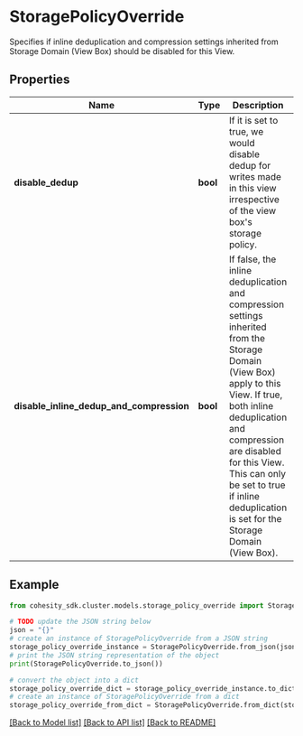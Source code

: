 # StoragePolicyOverride

Specifies if inline deduplication and compression settings inherited from Storage Domain (View Box) should be disabled for this View.

## Properties

Name | Type | Description | Notes
------------ | ------------- | ------------- | -------------
**disable_dedup** | **bool** | If it is set to true, we would disable dedup for writes made in this view irrespective of the view box&#39;s storage policy. | [optional] 
**disable_inline_dedup_and_compression** | **bool** | If false, the inline deduplication and compression settings inherited from the Storage Domain (View Box) apply to this View. If true, both inline deduplication and compression are disabled for this View. This can only be set to true if inline deduplication is set for the Storage Domain (View Box). | [optional] 

## Example

```python
from cohesity_sdk.cluster.models.storage_policy_override import StoragePolicyOverride

# TODO update the JSON string below
json = "{}"
# create an instance of StoragePolicyOverride from a JSON string
storage_policy_override_instance = StoragePolicyOverride.from_json(json)
# print the JSON string representation of the object
print(StoragePolicyOverride.to_json())

# convert the object into a dict
storage_policy_override_dict = storage_policy_override_instance.to_dict()
# create an instance of StoragePolicyOverride from a dict
storage_policy_override_from_dict = StoragePolicyOverride.from_dict(storage_policy_override_dict)
```
[[Back to Model list]](../README.md#documentation-for-models) [[Back to API list]](../README.md#documentation-for-api-endpoints) [[Back to README]](../README.md)


